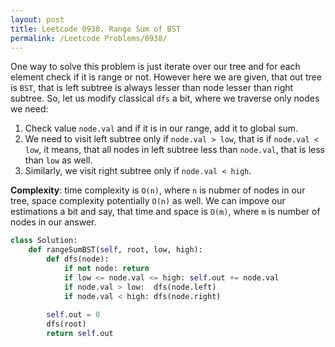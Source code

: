 ```yaml
---
layout: post
title: Leetcode 0938. Range Sum of BST
permalink: /Leetcode Problems/0938/
---
```


One way to solve this problem is just iterate over our tree and for each element check if it is range or not. However here we are given, that out tree is `BST`, that is left subtree is always lesser than node lesser than right subtree. So, let us modify classical `dfs` a bit, where we traverse only nodes we need:

1. Check value `node.val` and if it is in our range, add it to global sum.
2. We need to visit left subtree only if `node.val > low`, that is if `node.val < low`, it means, that all nodes in left subtree less than `node.val`, that is less than `low` as well.
3. Similarly, we visit right subtree only if `node.val < high`.

**Complexity**: time complexity is `O(n)`, where `n` is nubmer of nodes in our tree, space complexity potentially `O(n)` as well. We can impove our estimations a bit and say, that time and space is `O(m)`, where `m` is number of nodes in our answer.

```python
class Solution:
    def rangeSumBST(self, root, low, high):
        def dfs(node):
            if not node: return
            if low <= node.val <= high: self.out += node.val
            if node.val > low:  dfs(node.left)
            if node.val < high: dfs(node.right)
                
        self.out = 0
        dfs(root)
        return self.out
```